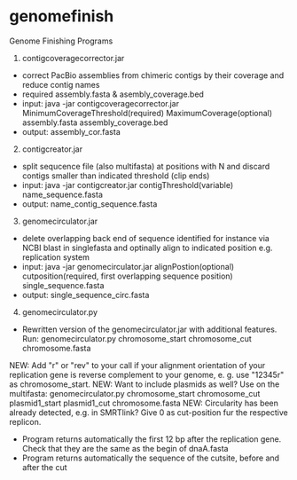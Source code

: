 # genomefinish
Genome Finishing Programs

1) contigcoveragecorrector.jar
- correct PacBio assemblies from chimeric contigs by their coverage and reduce contig names
- required assembly.fasta & asembly_coverage.bed
- input: java -jar contigcoveragecorrector.jar MinimumCoverageThreshold(required) MaximumCoverage(optional) assembly.fasta assembly_coverage.bed
- output: assembly_cor.fasta

2) contigcreator.jar
- split sequcence file (also multifasta) at positions with N and discard contigs smaller than indicated threshold (clip ends)
- input: java -jar contigcreator.jar  contigThreshold(variable) name_sequence.fasta 
- output: name_contig_sequence.fasta

3) genomecirculator.jar
- delete overlapping back end of sequence identified for instance via NCBI blast in singlefasta and optinally align to indicated position e.g. replication system
- input:  java -jar genomecirculator.jar alignPostion(optional) cutposition(required, first overlapping sequence position) single_sequence.fasta
- output: single_sequence_circ.fasta

4) genomecirculator.py
- Rewritten version of the genomecirculator.jar with additional features. Run: genomecirculator.py chromosome_start chromosome_cut chromosome.fasta

NEW: Add "r" or "rev" to your call if your alignment orientation of your replication gene is reverse complement to your genome, e. g. use "12345r" as chromosome_start.
NEW: Want to include plasmids as well? Use on the multifasta: genomecirculator.py chromosome_start chromosome_cut plasmid1_start plasmid1_cut chromosome.fasta
NEW: Circularity has been already detected, e.g. in SMRTlink? Give 0 as cut-position fur the respective replicon.

- Program returns automatically the first 12 bp after the replication gene. Check that they are the same as the begin of dnaA.fasta
- Program returns automatically the sequence of the cutsite, before and after the cut

